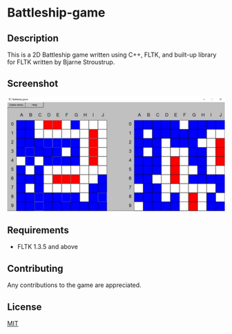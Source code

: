 # Battleship-game

## Description

This is a 2D Battleship game written using C++, FLTK, and built-up library for FLTK written by Bjarne Stroustrup.

## Screenshot

![Screenshot](https://github.com/WumpusHunter/Battleship-game/blob/master/Battleship%20game/Screenshots/Battle.jpg)

## Requirements

* FLTK 1.3.5 and above

## Contributing

Any contributions to the game are appreciated.

## License

[MIT](https://github.com/WumpusHunter/Battleship-game/blob/master/LICENSE)
